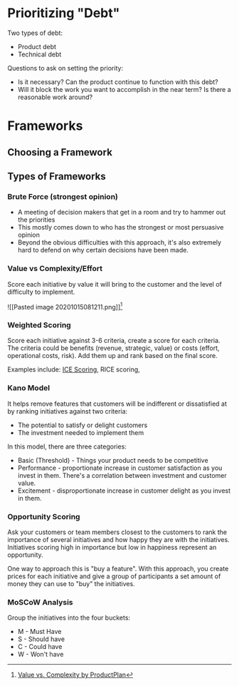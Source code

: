 # Prioritizing "Debt"
Two types of debt:
- Product debt
- Technical debt

Questions to ask on setting the priority:
- Is it necessary? Can the product continue to function with this debt?
- Will it block the work you want to accomplish in the near term? Is there a reasonable work around?

# Frameworks
## Choosing a Framework
## Types of Frameworks
### Brute Force (strongest opinion)
- A meeting of decision makers that get in a room and try to hammer out the priorities
- This mostly comes down to who has the strongest or most persuasive opinion
- Beyond the obvious difficulties with this approach, it's also extremely hard to defend on why certain decisions have been made.

### Value vs Complexity/Effort
Score each initiative by value it will bring to the customer and the level of difficulty to implement.

![[Pasted image 20201015081211.png]][^ProductPlan]

### Weighted Scoring
Score each initiative against 3-6 criteria, create a score for each criteria. The criteria could be benefits (revenue, strategic, value) or costs (effort, operational costs, risk). Add them up and rank based on the final score. 

Examples include: [ICE Scoring](https://www.productplan.com/glossary/ice-scoring-model/), RICE scoring,

### Kano Model
It helps remove features that customers will be indifferent or dissatisfied at by ranking initiatives against two criteria: 

- The potential to satisfy or delight customers
- The investment needed to implement them

In this model, there are three categories:

- Basic (Threshold) - Things your product needs to be competitive
- Performance - proportionate increase in customer satisfaction as you invest in them. There's a correlation between investment and customer value.
- Excitement - disproportionate increase in customer delight as you invest in them.

### Opportunity Scoring
Ask your customers or team members closest to the customers to rank the importance of several initiatives and how happy they are with the initiatives. Initiatives scoring high in importance but low in happiness represent an opportunity.

One way to approach this is "buy a feature". With this approach, you create prices for each initiative and give a group of participants a set amount of money they can use to "buy" the initiatives. 

### MoSCoW Analysis
Group the initiatives into the four buckets:
- M - Must Have
- S - Should have
- C - Could have
- W - Won't have

[^ProductPlan]: [Value vs. Complexity by ProductPlan](https://www.productplan.com/glossary/value-vs-complexity/)